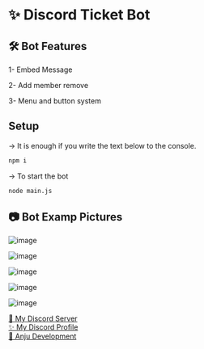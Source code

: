 <h1>✨ Discord Ticket Bot</h1>

<h2>🛠 Bot Features</h2>
<p>1- Embed Message</p>
<p>2- Add member remove</p>
<p>3- Menu and button system</p>

<h2>Setup</h2>

-> It is enough if you write the text below to the console.
```bash
npm i
```
-> To start the bot
```bash
node main.js
```

<h2>📷 Bot Examp Pictures</h2>

![image](https://github.com/fu-w/ticket-bot/assets/74312970/c2f98de3-05f8-49a4-90da-8c43ca6e6918)

![image](https://github.com/fu-w/ticket-bot/assets/74312970/83aa4d9b-a299-4927-adf5-e681d0f2988c)

![image](https://github.com/fu-w/ticket-bot/assets/74312970/355cd87f-2915-447f-9f03-cbd4c9a29d36)

![image](https://github.com/fu-w/ticket-bot/assets/74312970/e5028099-349f-4e0a-82e3-de20a21bd873)

![image](https://github.com/fu-w/ticket-bot/assets/74312970/b2eb69ee-22a1-4ca4-b00e-86f5d698cc34)

[📩 My Discord Server](https://discord.gg/9EkZmK9Mgv) 
<br>
[✨ My Discord Profile](https://discord.com/users/849947229523279882)
<br>
[🎉 Anju Development](https://github.com/Anju-Developer)





